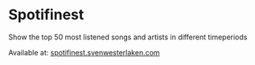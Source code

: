 # Spotifinest

Show the top 50 most listened songs and artists in different timeperiods

Available at: [spotifinest.svenwesterlaken.com](https://spotifinest.svenwesterlaken.com)
